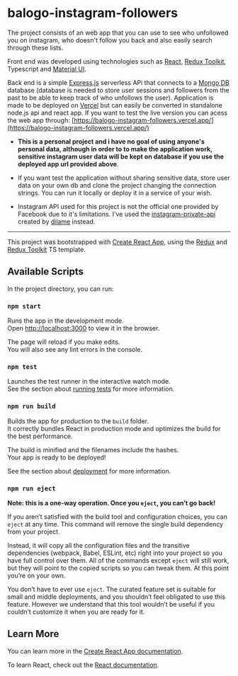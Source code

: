 # balogo-instagram-followers

The project consists of an web app that you can use to see who unfollowed you on instagram, who doesn't follow you back and also easily search through these lists.

Front end was developed using technologies such as [React](https://reactjs.org/), [Redux Toolkit](https://redux-toolkit.js.org/), Typescript and [Material UI](https://mui.com/).

Back end is a simple [Express.js](https://expressjs.com/) serverless APi that connects to a [Mongo DB](https://www.mongodb.com/) database (database is needed to store user sessions and followers from the past to be able to keep track of who unfollows the user).
Application is made to be deployed on [Vercel](https://vercel.com/) but can easily be converted in standalone node.js api and react app. If you want to test the live version you can acess the web app through: [https://balogo-instagram-followers.vercel.app/](https://balogo-instagram-followers.vercel.app/)

* <b>This is a personal project and i have no goal of using anyone's personal data, although in order to to make the application work, sensitive instagram user data will be kept on database if you use the deployed app url provided above</b>. 

* If you want test the application without sharing sensitive data, store user data on your own db and clone the project changing the connection strings. You can run it locally or deploy it in a service of your wish.

* Instagram API used for this project is not the official one provided by Facebook due to it's limitations. I've used the [instagram-private-api](https://github.com/dilame/instagram-private-api) created by [dilame](https://github.com/dilame) instead.

<hr>

This project was bootstrapped with [Create React App](https://github.com/facebook/create-react-app), using the [Redux](https://redux.js.org/) and [Redux Toolkit](https://redux-toolkit.js.org/) TS template.

## Available Scripts

In the project directory, you can run:

### `npm start`

Runs the app in the development mode.\
Open [http://localhost:3000](http://localhost:3000) to view it in the browser.

The page will reload if you make edits.\
You will also see any lint errors in the console.

### `npm test`

Launches the test runner in the interactive watch mode.\
See the section about [running tests](https://facebook.github.io/create-react-app/docs/running-tests) for more information.

### `npm run build`

Builds the app for production to the `build` folder.\
It correctly bundles React in production mode and optimizes the build for the best performance.

The build is minified and the filenames include the hashes.\
Your app is ready to be deployed!

See the section about [deployment](https://facebook.github.io/create-react-app/docs/deployment) for more information.

### `npm run eject`

**Note: this is a one-way operation. Once you `eject`, you can’t go back!**

If you aren’t satisfied with the build tool and configuration choices, you can `eject` at any time. This command will remove the single build dependency from your project.

Instead, it will copy all the configuration files and the transitive dependencies (webpack, Babel, ESLint, etc) right into your project so you have full control over them. All of the commands except `eject` will still work, but they will point to the copied scripts so you can tweak them. At this point you’re on your own.

You don’t have to ever use `eject`. The curated feature set is suitable for small and middle deployments, and you shouldn’t feel obligated to use this feature. However we understand that this tool wouldn’t be useful if you couldn’t customize it when you are ready for it.

## Learn More

You can learn more in the [Create React App documentation](https://facebook.github.io/create-react-app/docs/getting-started).

To learn React, check out the [React documentation](https://reactjs.org/).
